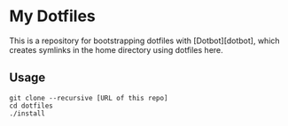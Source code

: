 # My Dotfiles

This is a repository for bootstrapping dotfiles with [Dotbot][dotbot], which creates symlinks in the home directory using dotfiles here.

## Usage

```
git clone --recursive [URL of this repo]
cd dotfiles
./install
```

